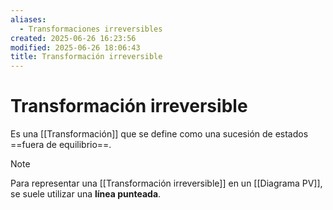 ```yaml
---
aliases:
  - Transformaciones irreversibles
created: 2025-06-26 16:23:56
modified: 2025-06-26 18:06:43
title: Transformación irreversible
---
```


# Transformación irreversible

Es una [[Transformación]] que se define como una sucesión de estados ==fuera de equilibrio==.

> [!note]
> Para representar una [[Transformación irreversible]] en un [[Diagrama PV]], se suele utilizar una **línea punteada**.
